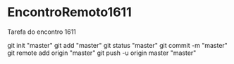 # EncontroRemoto1611
Tarefa do encontro 1611

git init "master"
git add "master"
git status "master"
git commit -m "master"
git remote add origin "master"
git push -u origin master "master"
